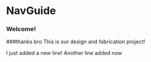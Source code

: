 # NavGuide
### Welcome!
###thanks bro
This is our design and fabrication project!

I just added a new line!
Another line added now 

